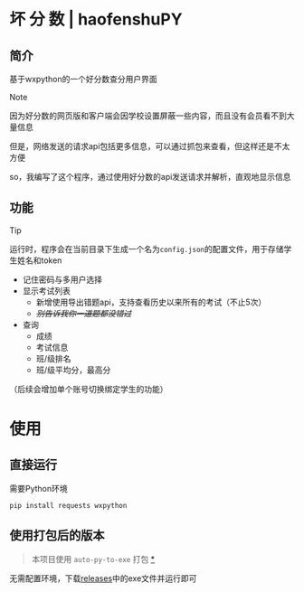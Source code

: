 # 坏  分  数 | haofenshuPY

## 简介

基于wxpython的一个好分数查分用户界面

> [!NOTE]
> 因为好分数的网页版和客户端会因学校设置屏蔽一些内容，而且没有会员看不到大量信息
> 
> 但是，网络发送的请求api包括更多信息，可以通过抓包来查看，但这样还是不太方便
> 
> so，我编写了这个程序，通过使用好分数的api发送请求并解析，直观地显示信息

## 功能

> [!TIP]
> 运行时，程序会在当前目录下生成一个名为`config.json`的配置文件，用于存储学生姓名和token

- 记住密码与多用户选择
- 显示考试列表
    - 新增使用导出错题api，支持查看历史以来所有的考试（不止5次）
    - ~~*别告诉我你一道题都没错过*~~
- 查询
    - 成绩
    - 考试信息
    - 班/级排名
    - 班/级平均分，最高分

（后续会增加单个账号切换绑定学生的功能）



# 使用

## 直接运行

需要Python环境
``` 
pip install requests wxpython
```

## 使用打包后的版本

>本项目使用 `auto-py-to-exe` 打包 [*](https://blog.csdn.net/qq_40836442/article/details/139061604)

无需配置环境，下载[releases](https://github.com/z7572/haofenshuPY/releases/)中的exe文件并运行即可